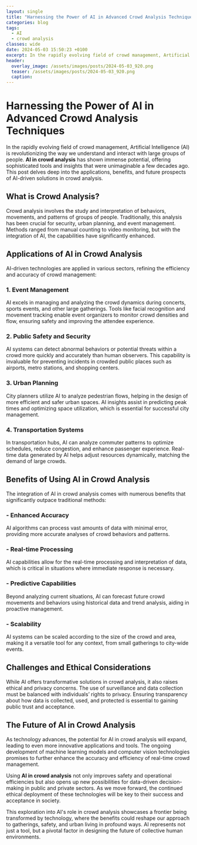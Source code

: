```yaml
---
layout: single
title: "Harnessing the Power of AI in Advanced Crowd Analysis Techniques"
categories: blog
tags:
  - AI
  - crowd analysis
classes: wide
date: 2024-05-03 15:50:23 +0100
excerpt: In the rapidly evolving field of crowd management, Artificial Intelligence (AI) is revolutionizing the way we understand and interact with large groups of people.
header:
  overlay_image: /assets/images/posts/2024-05-03_920.png
  teaser: /assets/images/posts/2024-05-03_920.png
  caption: 
---
```

  
# Harnessing the Power of AI in Advanced Crowd Analysis Techniques

In the rapidly evolving field of crowd management, Artificial Intelligence (AI) is revolutionizing the way we understand and interact with large groups of people. **AI in crowd analysis** has shown immense potential, offering sophisticated tools and insights that were unimaginable a few decades ago. This post delves deep into the applications, benefits, and future prospects of AI-driven solutions in crowd analysis.

## What is Crowd Analysis?

Crowd analysis involves the study and interpretation of behaviors, movements, and patterns of groups of people. Traditionally, this analysis has been crucial for security, urban planning, and event management. Methods ranged from manual counting to video monitoring, but with the integration of AI, the capabilities have significantly enhanced.

## Applications of AI in Crowd Analysis

AI-driven technologies are applied in various sectors, refining the efficiency and accuracy of crowd management:

### 1. **Event Management**
AI excels in managing and analyzing the crowd dynamics during concerts, sports events, and other large gatherings. Tools like facial recognition and movement tracking enable event organizers to monitor crowd densities and flow, ensuring safety and improving the attendee experience.

### 2. **Public Safety and Security**
AI systems can detect abnormal behaviors or potential threats within a crowd more quickly and accurately than human observers. This capability is invaluable for preventing incidents in crowded public places such as airports, metro stations, and shopping centers.

### 3. **Urban Planning**
City planners utilize AI to analyze pedestrian flows, helping in the design of more efficient and safer urban spaces. AI insights assist in predicting peak times and optimizing space utilization, which is essential for successful city management.

### 4. **Transportation Systems**
In transportation hubs, AI can analyze commuter patterns to optimize schedules, reduce congestion, and enhance passenger experience. Real-time data generated by AI helps adjust resources dynamically, matching the demand of large crowds.

## Benefits of Using AI in Crowd Analysis

The integration of AI in crowd analysis comes with numerous benefits that significantly outpace traditional methods:

### - **Enhanced Accuracy**
AI algorithms can process vast amounts of data with minimal error, providing more accurate analyses of crowd behaviors and patterns.

### - **Real-time Processing**
AI capabilities allow for the real-time processing and interpretation of data, which is critical in situations where immediate response is necessary.

### - **Predictive Capabilities**
Beyond analyzing current situations, AI can forecast future crowd movements and behaviors using historical data and trend analysis, aiding in proactive management.

### - **Scalability**
AI systems can be scaled according to the size of the crowd and area, making it a versatile tool for any context, from small gatherings to city-wide events.

## Challenges and Ethical Considerations

While AI offers transformative solutions in crowd analysis, it also raises ethical and privacy concerns. The use of surveillance and data collection must be balanced with individuals’ rights to privacy. Ensuring transparency about how data is collected, used, and protected is essential to gaining public trust and acceptance.

## The Future of AI in Crowd Analysis

As technology advances, the potential for AI in crowd analysis will expand, leading to even more innovative applications and tools. The ongoing development of machine learning models and computer vision technologies promises to further enhance the accuracy and efficiency of real-time crowd management.

Using **AI in crowd analysis** not only improves safety and operational efficiencies but also opens up new possibilities for data-driven decision-making in public and private sectors. As we move forward, the continued ethical deployment of these technologies will be key to their success and acceptance in society.

This exploration into AI's role in crowd analysis showcases a frontier being transformed by technology, where the benefits could reshape our approach to gatherings, safety, and urban living in profound ways. AI represents not just a tool, but a pivotal factor in designing the future of collective human environments.
